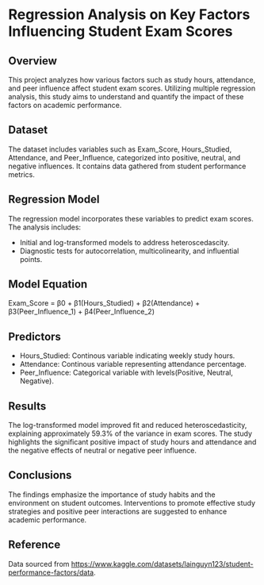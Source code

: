 # Regression Analysis on Key Factors Influencing Student Exam Scores

## Overview
This project analyzes how various factors such as study hours, attendance, and peer influence affect student exam scores. Utilizing multiple regression analysis, this study aims to understand and quantify the impact of these factors on academic performance.

## Dataset
The dataset includes variables such as Exam_Score, Hours_Studied, Attendance, and Peer_Influence, categorized into positive, neutral, and negative influences. It contains data gathered from student performance metrics.

## Regression Model
The regression model incorporates these variables to predict exam scores. The analysis includes:
- Initial and log-transformed models to address heteroscedascity.
- Diagnostic tests for autocorrelation, multicolinearity, and influential points.

## Model Equation 
Exam_Score = β0 + β1(Hours_Studied) + β2(Attendance) + β3(Peer_Influence_1) + β4(Peer_Influence_2)

## Predictors
- Hours_Studied: Continous variable indicating weekly study hours.
- Attendance: Continous variable representing attendance percentage.
- Peer_Influence: Categorical variable with levels(Positive, Neutral, Negative).

## Results
The log-transformed model improved fit and reduced heteroscedasticity, explaining approximately 59.3% of the variance in exam scores. The study highlights the significant positive impact of study hours and attendance and the negative effects of neutral or negative peer influence.

## Conclusions
The findings emphasize the importance of study habits and the environment on student outcomes. Interventions to promote effective study strategies and positive peer interactions are suggested to enhance academic performance.

## Reference
Data sourced from https://www.kaggle.com/datasets/lainguyn123/student-performance-factors/data.

